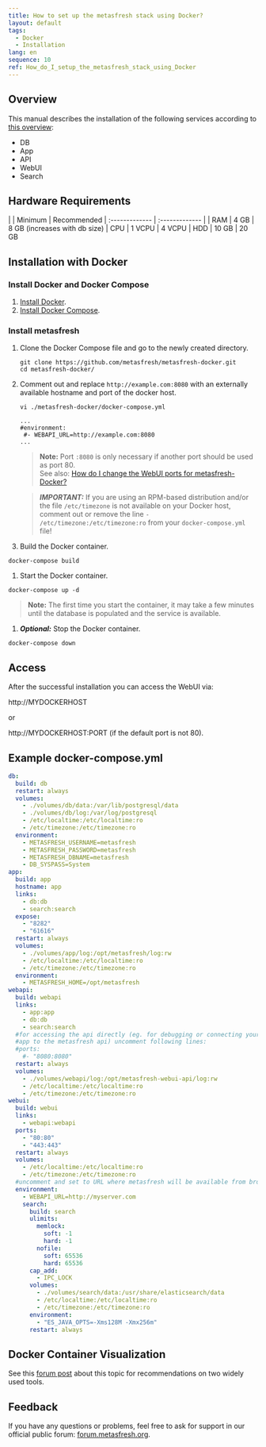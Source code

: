 ```yaml
---
title: How to set up the metasfresh stack using Docker?
layout: default
tags:
  - Docker
  - Installation
lang: en
sequence: 10
ref: How_do_I_setup_the_metasfresh_stack_using_Docker
---
```


## Overview
This manual describes the installation of the following services according to [this overview](howto_collection\EN\metasfresh_architecture.md):
* DB
* App
* API
* WebUI
* Search

## Hardware Requirements

|     | Minimum      | Recommended
| :------------- | :------------- |
| RAM | 4 GB       | 8 GB (increases with db size)
| CPU | 1 VCPU | 4 VCPU
| HDD | 10 GB | 20 GB


## Installation with Docker

### Install Docker and Docker Compose
1. [Install Docker](https://docs.docker.com/engine/installation/linux/ubuntu/).
1. [Install Docker Compose](https://docs.docker.com/compose/install/).

### Install metasfresh
1. Clone the Docker Compose file and go to the newly created directory.

   ```
   git clone https://github.com/metasfresh/metasfresh-docker.git
   cd metasfresh-docker/
   ```

1. Comment out and replace `http://example.com:8080` with an externally available hostname and port of the docker host.

   `vi ./metasfresh-docker/docker-compose.yml`
   ```
   ...
   #environment:
    #- WEBAPI_URL=http://example.com:8080
   ...
   ```
   >**Note:** Port `:8080` is only necessary if another port should be used as port 80. <br> See also: [How do I change the WebUI ports for metasfresh-Docker?](How_do_I_change_the_webui_ports_for_metasfresh_docker)

   >***IMPORTANT:*** If you are using an RPM-based distribution and/or the file `/etc/timezone` is not available on your Docker host, comment out or remove the line `- /etc/timezone:/etc/timezone:ro` from your `docker-compose.yml` file!

1. Build the Docker container.

 `docker-compose build`

1. Start the Docker container.

 `docker-compose up -d`

 >**Note:** The first time you start the container, it may take a few minutes until the database is populated and the service is available.

1. ***Optional:*** Stop the Docker container.

  `docker-compose down`

## Access
After the successful installation you can access the WebUI via:

http://MYDOCKERHOST

or

http://MYDOCKERHOST:PORT (if the default port is not 80).

## Example docker-compose.yml
```yml
db:
  build: db
  restart: always
  volumes:
    - ./volumes/db/data:/var/lib/postgresql/data
    - ./volumes/db/log:/var/log/postgresql
    - /etc/localtime:/etc/localtime:ro
    - /etc/timezone:/etc/timezone:ro
  environment:
    - METASFRESH_USERNAME=metasfresh
    - METASFRESH_PASSWORD=metasfresh
    - METASFRESH_DBNAME=metasfresh
    - DB_SYSPASS=System
app:
  build: app
  hostname: app
  links:
    - db:db
    - search:search
  expose:
    - "8282"
    - "61616"
  restart: always
  volumes:
    - ./volumes/app/log:/opt/metasfresh/log:rw
    - /etc/localtime:/etc/localtime:ro
    - /etc/timezone:/etc/timezone:ro
  environment:
    - METASFRESH_HOME=/opt/metasfresh
webapi:
  build: webapi
  links:
    - app:app
    - db:db
    - search:search
  #for accessing the api directly (eg. for debugging or connecting your
  #app to the metasfresh api) uncomment following lines:
  #ports:
    #- "8080:8080"
  restart: always
  volumes:
    - ./volumes/webapi/log:/opt/metasfresh-webui-api/log:rw
    - /etc/localtime:/etc/localtime:ro
    - /etc/timezone:/etc/timezone:ro
webui:
  build: webui
  links:
    - webapi:webapi
  ports:
    - "80:80"
    - "443:443"
  restart: always
  volumes:
    - /etc/localtime:/etc/localtime:ro
    - /etc/timezone:/etc/timezone:ro
  #uncomment and set to URL where metasfresh will be available from browsers
  environment:
    - WEBAPI_URL=http://myserver.com
    search:
      build: search
      ulimits:
        memlock:
          soft: -1
          hard: -1
        nofile:
          soft: 65536
          hard: 65536
      cap_add:
        - IPC_LOCK
      volumes:
        - ./volumes/search/data:/usr/share/elasticsearch/data
        - /etc/localtime:/etc/localtime:ro
        - /etc/timezone:/etc/timezone:ro
      environment:
        - "ES_JAVA_OPTS=-Xms128M -Xmx256m"
      restart: always
```

## Docker Container Visualization
See this [forum post](https://forum.metasfresh.org/t/docker-gui-recommendation) about this topic for recommendations on two widely used tools.

## Feedback
If you have any questions or problems, feel free to ask for support in our official public forum: [forum.metasfresh.org](http://forum.metasfresh.org).
